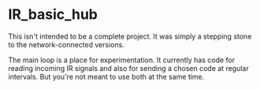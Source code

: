 # IR_basic_hub

This isn't intended to be a complete project. It was simply a stepping stone to the network-connected versions.

The main loop is a place for experimentation. It currently has code for reading incoming IR signals and also for sending a chosen code at regular intervals. But you're not meant to use both at the same time.
